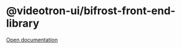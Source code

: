 # @videotron-ui/bifrost-front-end-library

[Open documentation](https://bifrost-front-end-library-vui.vercel.app/)
